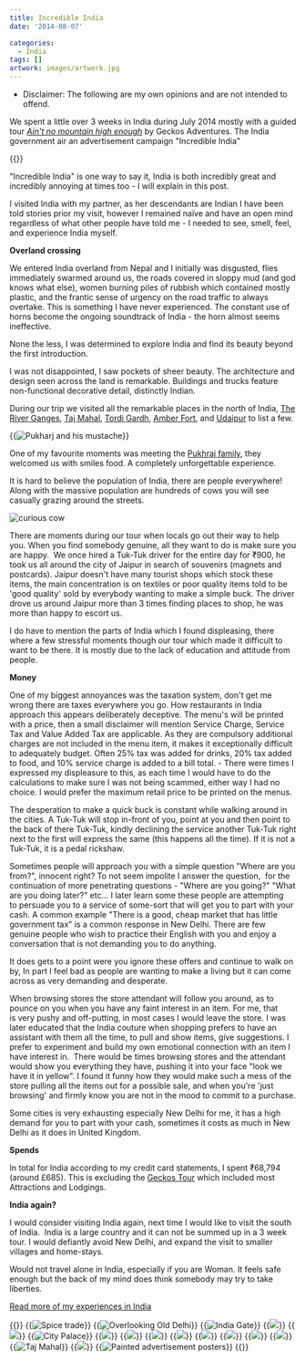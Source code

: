 ```yaml
---
title: Incredible India
date: '2014-08-07'

categories:
  - India
tags: []
artwork: images/artwork.jpg
---
```


- Disclaimer: The following are my own opinions and are not intended to offend.

We spent a little over 3 weeks in India during July 2014 mostly with a guided tour [_Ain't no mountain high enough_](/posts/2014-07-aint-no-mountain-high-enough/ "Ain’t no mountain high enough.") by Geckos Adventures. The India government air an advertisement campaign "Incredible India"

{{<youtube _qBE_Z8JbzY>}}

"Incredible India" is one way to say it, India is both incredibly great and incredibly annoying at times too - I will explain in this post.

I visited India with my partner, as her descendants are Indian I have been told stories prior my visit, however I remained naïve and have an open mind regardless of what other people have told me - I needed to see, smell, feel, and experience India myself.

**Overland crossing**

We entered India overland from Nepal and I initially was disgusted, flies immediately swarmed around us, the roads covered in sloppy mud (and god knows what else), women burning piles of rubbish which contained mostly plastic, and the frantic sense of urgency on the road traffic to always overtake. This is something I have never experienced. The constant use of horns become the ongoing soundtrack of India - the horn almost seems ineffective.

None the less, I was determined to explore India and find its beauty beyond the first introduction.

I was not disappointed, I saw pockets of sheer beauty. The architecture and design seen across the land is remarkable. Buildings and trucks feature non-functional decorative detail, distinctly Indian.

During our trip we visited all the remarkable places in the north of India, [The River Ganges](/posts/2014-07-river-ganges/ "River Ganges"), [Taj Mahal](/posts/2014-07-taj-mahal/ "Taj Mahal"), [Tordi Gardh](/posts/2014-07-tordi-garh-hotel/ "Tordi Garh Hotel"), [Amber Fort](/posts/2014-07-amber-fort/ "Amber Fort"), and [Udaipur](/posts/2014-07-udaipur-city-palace/ "Udaipur – City Palace") to list a few.

{{<img src="images/IMG_3975-1024x575.jpg" title="Pukharj and his mustache">}}

One of my favourite moments was meeting the [Pukhraj family](/posts/2014-07-pukhraj-durry-udhyog/), they welcomed us with smiles food. A completely unforgettable experience.

It is hard to believe the population of India, there are people everywhere! Along with the massive population are hundreds of cows you will see casually grazing around the streets.

![curious cow](images/IMG_3819-1024x575.jpg)

There are moments during our tour when locals go out their way to help you. When you find somebody genuine, all they want to do is make sure you are happy.  We once hired a Tuk-Tuk driver for the entire day for ₹900, he took us all around the city of Jaipur in search of souvenirs (magnets and postcards). Jaipur doesn't have many tourist shops which stock these items, the main concentration is on textiles or poor quality items told to be 'good quality' sold by everybody wanting to make a simple buck. The driver drove us around Jaipur more than 3 times finding places to shop, he was more than happy to escort us.

I do have to mention the parts of India which I found displeasing, there where a few stressful moments though our tour which made it difficult to want to be there. It is mostly due to the lack of education and attitude from people.

**Money**

One of my biggest annoyances was the taxation system, don't get me wrong there are taxes everywhere you go. How restaurants in India approach this appears deliberately deceptive. The menu's will be printed with a price, then a small disclaimer will mention Service Charge, Service Tax and Value Added Tax are applicable. As they are compulsory additional charges are not included in the menu item, it makes it exceptionally difficult to adequately budget. Often 25% tax was added for drinks, 20% tax added to food, and 10% service charge is added to a bill total. - There were times I expressed my displeasure to this, as each time I would have to do the calculations to make sure I was not being scammed, either way I had no choice. I would prefer the maximum retail price to be printed on the menus.

The desperation to make a quick buck is constant while walking around in the cities. A Tuk-Tuk will stop in-front of you, point at you and then point to the back of there Tuk-Tuk, kindly declining the service another Tuk-Tuk right next to the first will express the same (this happens all the time). If it is not a Tuk-Tuk, it is a pedal rickshaw.

Sometimes people will approach you with a simple question "Where are you from?", innocent right? To not seem impolite I answer the question,  for the continuation of more penetrating questions - "Where are you going?" "What are you doing later?" etc... I later learn some these people are attempting to persuade you to a service of some-sort that will get you to part with your cash. A common example "There is a good, cheap market that has little government tax" is a common response in New Delhi. There are few genuine people who wish to practice their English with you and enjoy a conversation that is not demanding you to do anything.

It does gets to a point were you ignore these offers and continue to walk on by, In part I feel bad as people are wanting to make a living but it can come across as very demanding and desperate.

When browsing stores the store attendant will follow you around, as to pounce on you when you have any faint interest in an item. For me, that is very pushy and off-putting, in most cases I would leave the store. I was later educated that the India couture when shopping prefers to have an assistant with them all the time, to pull and show items, give suggestions. I prefer to experiment and build my own emotional connection with an item I have interest in.  There would be times browsing stores and the attendant would show you everything they have, pushing it into your face "look we have it in yellow". I found it funny how they would make such a mess of the store pulling all the items out for a possible sale, and when you're 'just browsing' and firmly know you are not in the mood to commit to a purchase.

Some cities is very exhausting especially New Delhi for me, it has a high demand for you to part with your cash, sometimes it costs as much in New Delhi as it does in United Kingdom.

**Spends**

In total for India according to my credit card statements, I spent ₹68,794 (around £685). This is excluding the [Geckos Tour](/posts/2014-07-aint-no-mountain-high-enough/ "Ain’t no mountain high enough.") which included most Attractions and Lodgings.

**India again?**

I would consider visiting India again, next time I would like to visit the south of India.  India is a large country and it can not be summed up in a 3 week tour. I would defiantly avoid New Delhi, and expand the visit to smaller villages and home-stays.

Would not travel alone in India, especially if you are Woman. It feels safe enough but the back of my mind does think somebody may try to take liberties.

[Read more of my experiences in India](/categories/india/)


{{<gallery>}}
  {{<img src="images/PANO_20140806_182651.jpg" title="Spice trade">}}
  {{<img src="images/PANO_20140806_182714.jpg" title="Overlooking Old Delhi">}}
  {{<img src="images/PANO_20140729_12451522.jpg" title="India Gate" oriantation="portrait">}}
  {{<img src="images/IMG_4043-MOTION.gif">}}
  {{<img src="images/IMG_4024.jpg">}}
  {{<img src="images/IMG_3990.jpg" title="City Palace">}}
  {{<img src="images/DSC00529-EFFECTS.jpg">}}
  {{<img src="images/DSC00508.jpg">}}
  {{<img src="images/DSC00464.jpg">}}
  {{<img src="images/DSC00453.jpg">}}
  {{<img src="images/IMG_20140725_141123.jpg">}}
  {{<img src="images/IMG_3927.jpg">}}
  {{<img src="images/PANO_20140723_114119.jpg">}}
  {{<img src="images/IMG_3731-MOTION.gif">}}
  {{<img src="images/PANO_20140720_162330.jpg" title="Taj Mahal ">}}
  {{<img src="images/IMG_3387-MOTION.gif">}}
  {{<img src="images/PANO_20140718_120644.jpg" title="Painted advertisement posters">}}
{{</gallery>}}
